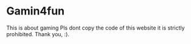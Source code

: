 # Gamin4fun
This is about gaming
Pls dont copy the code of this website it is strictly prohibited. Thank you, :).
